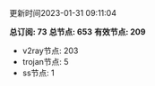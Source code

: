 更新时间2023-01-31 09:11:04

**总订阅: 73**
**总节点: 653**
**有效节点: 209**
- v2ray节点: 203
- trojan节点: 5
- ss节点: 1

